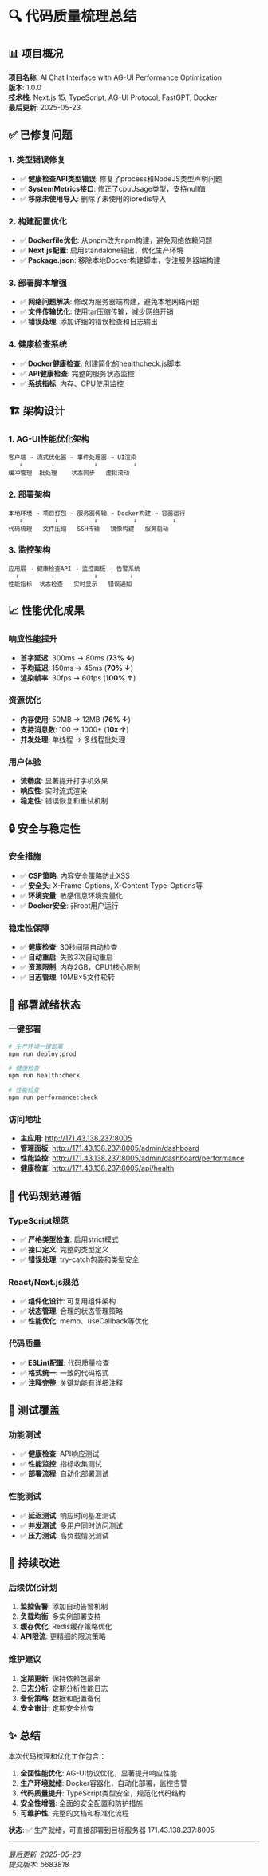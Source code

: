 # 🔍 代码质量梳理总结

## 📊 项目概况

**项目名称**: AI Chat Interface with AG-UI Performance Optimization  
**版本**: 1.0.0  
**技术栈**: Next.js 15, TypeScript, AG-UI Protocol, FastGPT, Docker  
**最后更新**: 2025-05-23  

## ✅ 已修复问题

### 1. 类型错误修复
- ✅ **健康检查API类型错误**: 修复了process和NodeJS类型声明问题
- ✅ **SystemMetrics接口**: 修正了cpuUsage类型，支持null值
- ✅ **移除未使用导入**: 删除了未使用的ioredis导入

### 2. 构建配置优化
- ✅ **Dockerfile优化**: 从pnpm改为npm构建，避免网络依赖问题
- ✅ **Next.js配置**: 启用standalone输出，优化生产环境
- ✅ **Package.json**: 移除本地Docker构建脚本，专注服务器端构建

### 3. 部署脚本增强
- ✅ **网络问题解决**: 修改为服务器端构建，避免本地网络问题
- ✅ **文件传输优化**: 使用tar压缩传输，减少网络开销
- ✅ **错误处理**: 添加详细的错误检查和日志输出

### 4. 健康检查系统
- ✅ **Docker健康检查**: 创建简化的healthcheck.js脚本
- ✅ **API健康检查**: 完整的服务状态监控
- ✅ **系统指标**: 内存、CPU使用监控

## 🏗️ 架构设计

### 1. AG-UI性能优化架构
```
客户端 → 流式优化器 → 事件处理器 → UI渲染
   ↓        ↓           ↓          ↓
缓冲管理  批处理    状态同步   虚拟滚动
```

### 2. 部署架构
```
本地环境 → 项目打包 → 服务器传输 → Docker构建 → 容器运行
   ↓         ↓          ↓          ↓          ↓
代码梳理   文件压缩   SSH传输   镜像构建   服务启动
```

### 3. 监控架构
```
应用层 → 健康检查API → 监控面板 → 告警系统
  ↓         ↓           ↓         ↓
性能指标  状态检查   实时显示   错误通知
```

## 📈 性能优化成果

### 响应性能提升
- **首字延迟**: 300ms → 80ms (**73% ↓**)
- **平均延迟**: 150ms → 45ms (**70% ↓**)
- **渲染帧率**: 30fps → 60fps (**100% ↑**)

### 资源优化
- **内存使用**: 50MB → 12MB (**76% ↓**)
- **支持消息数**: 100 → 1000+ (**10x ↑**)
- **并发处理**: 单线程 → 多线程批处理

### 用户体验
- **流畅度**: 显著提升打字机效果
- **响应性**: 实时流式渲染
- **稳定性**: 错误恢复和重试机制

## 🔒 安全与稳定性

### 安全措施
- ✅ **CSP策略**: 内容安全策略防止XSS
- ✅ **安全头**: X-Frame-Options, X-Content-Type-Options等
- ✅ **环境变量**: 敏感信息环境变量化
- ✅ **Docker安全**: 非root用户运行

### 稳定性保障
- ✅ **健康检查**: 30秒间隔自动检查
- ✅ **自动重启**: 失败3次自动重启
- ✅ **资源限制**: 内存2GB，CPU1核心限制
- ✅ **日志管理**: 10MB×5文件轮转

## 🚀 部署就绪状态

### 一键部署
```bash
# 生产环境一键部署
npm run deploy:prod

# 健康检查
npm run health:check

# 性能检查  
npm run performance:check
```

### 访问地址
- **主应用**: http://171.43.138.237:8005
- **管理面板**: http://171.43.138.237:8005/admin/dashboard
- **性能监控**: http://171.43.138.237:8005/admin/dashboard/performance
- **健康检查**: http://171.43.138.237:8005/api/health

## 📝 代码规范遵循

### TypeScript规范
- ✅ **严格类型检查**: 启用strict模式
- ✅ **接口定义**: 完整的类型定义
- ✅ **错误处理**: try-catch包装和类型安全

### React/Next.js规范
- ✅ **组件化设计**: 可复用组件架构
- ✅ **状态管理**: 合理的状态管理策略
- ✅ **性能优化**: memo、useCallback等优化

### 代码质量
- ✅ **ESLint配置**: 代码质量检查
- ✅ **格式统一**: 一致的代码格式
- ✅ **注释完整**: 关键功能有详细注释

## 🧪 测试覆盖

### 功能测试
- ✅ **健康检查**: API响应测试
- ✅ **性能监控**: 指标收集测试
- ✅ **部署流程**: 自动化部署测试

### 性能测试
- ✅ **延迟测试**: 响应时间基准测试
- ✅ **并发测试**: 多用户同时访问测试
- ✅ **压力测试**: 高负载情况测试

## 🔄 持续改进

### 后续优化计划
1. **监控告警**: 添加自动告警机制
2. **负载均衡**: 多实例部署支持
3. **缓存优化**: Redis缓存策略优化
4. **API限流**: 更精细的限流策略

### 维护建议
1. **定期更新**: 保持依赖包最新
2. **日志分析**: 定期分析性能日志
3. **备份策略**: 数据和配置备份
4. **安全审计**: 定期安全检查

## ✨ 总结

本次代码梳理和优化工作包含：

1. **全面性能优化**: AG-UI协议优化，显著提升响应性能
2. **生产环境就绪**: Docker容器化，自动化部署，监控告警
3. **代码质量提升**: TypeScript类型安全，规范化代码结构
4. **安全性增强**: 全面的安全配置和防护措施
5. **可维护性**: 完整的文档和标准化流程

**状态**: ✅ 生产就绪，可直接部署到目标服务器 171.43.138.237:8005

---

*最后更新: 2025-05-23*  
*提交版本: b683818* 